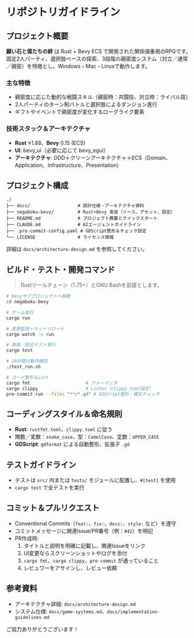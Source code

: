 # リポジトリガイドライン

## プロジェクト概要

**願い石と僕たちの絆** は Rust + Bevy ECS で開発された関係値重視のRPGです。固定2人パーティ、選択肢ベースの探索、3段階の親密度システム（対立／通常／親密）を特徴とし、Windows・Mac・Linuxで動作します。

### 主な特徴
- 親密度に応じた動的な戦闘スキル（親密時：共闘技、対立時：ライバル技）
- 2人パーティのターン制バトルと選択肢によるダンジョン進行
- ギフトやイベントで親密度が変化するローグライク要素

### 技術スタック＆アーキテクチャ
- **Rust** ≥1.88、**Bevy** 0.15 (ECS)
- **UI**: bevy_ui（必要に応じて bevy_egui）
- **アーキテクチャ**: DDD＋クリーンアーキテクチャ＋ECS（Domain、Application、Infrastructure、Presentation）

## プロジェクト構成

```text
./
├── docs/                  # 設計仕様・アーキテクチャ資料
├── negaboku-bevy/         # Rust+Bevy 実装（ソース、アセット、設定）
├── README.md              # プロジェクト概要とクイックスタート
├── CLAUDE.md              # AIエージェントガイドライン
├── .pre-commit-config.yaml # GDScript整形＆チェック設定
└── LICENSE                # ライセンス情報
```

詳細は `docs/architecture-design.md` を参照してください。

## ビルド・テスト・開発コマンド

> Rustツールチェーン（1.75+）とGNU Bashを前提とします。

```bash
# Bevyサブプロジェクトへ移動
cd negaboku-bevy

# ゲーム実行
cargo run

# 変更監視＋ホットリロード
cargo watch -x run

# 単体／統合テスト実行
cargo test

# 10秒間の動作確認
./test_run.sh

# コード整形＆Lint
cargo fmt                     # フォーマッタ
cargo clippy                  # Linter（clippy.toml設定）
pre-commit run --files "**/*.gd" # GDScript整形・構文チェック
```

## コーディングスタイル＆命名規則

- **Rust**: `rustfmt.toml`、`clippy.toml` に従う
- 関数／変数：`snake_case`、型：`CamelCase`、定数：`UPPER_CASE`
- **GDScript**: `gdformat` による自動整形、拡張子 `.gd`

## テストガイドライン

- テストは `src/` 内または `tests/` モジュールに配置し、`#[test]` を使用
- `cargo test` で全テストを実行

## コミット＆プルリクエスト

- Conventional Commits（`feat:`、`fix:`、`docs:`、`style:` など）を遵守
- コミットメッセージに関連Issue/PR番号（例：`#42`）を明記
- PR作成時:
  1. タイトルと説明を明確に記載し、関連Issueをリンク
  2. UI変更ならスクリーンショットやログを添付
  3. `cargo fmt`、`cargo clippy`、`pre-commit` が通っていること
  4. レビュワーをアサインし、レビュー依頼

## 参考資料

- アーキテクチャ詳細: `docs/architecture-design.md`
- システム仕様: `docs/game-systems.md`、`docs/implementation-guidelines.md`

ご協力ありがとうございます！
